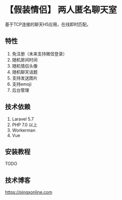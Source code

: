 # 【假装情侣】 两人匿名聊天室
基于TCP连接的聊天H5应用，在线即时匹配。

## 特性
1. 免注册（未来支持微信登录）
2. 随机房间时间
3. 随机情侣头像
4. 随机聊天话题
5. 支持发送图片
6. 支持emoji
7. 后台管理

## 技术依赖
1. Laravel 5.7  
2. PHP 7.0 以上  
3. Workerman  
4. Vue

## 安装教程
TODO

## 技术博客
https://pingxonline.com